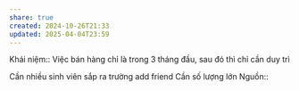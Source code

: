 ```yaml
---
share: true
created: 2024-10-26T21:33
updated: 2025-04-04T23:59
---
```

Khái niệm:: 
Việc bán hàng chỉ là trong 3 tháng đầu, sau đó thì chỉ cần duy trì 

Cần nhiều sinh viên sắp ra trường add friend 
Cần số lượng lớn
Nguồn:: 
